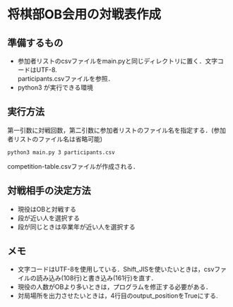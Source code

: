 # 将棋部OB会用の対戦表作成
## 準備するもの
- 参加者リストのcsvファイルをmain.pyと同じディレクトリに置く．文字コードはUTF-8.  
participants.csvファイルを参照．
- python3 が実行できる環境

## 実行方法
第一引数に対戦回数，第二引数に参加者リストのファイル名を指定する．(参加者リストのファイル名は省略可能)

```
python3 main.py 3 participants.csv
```  
competition-table.csvファイルが作成される．

## 対戦相手の決定方法
- 現役はOBと対戦する
- 段が近い人を選択する
- 段が同じときは卒業年が近い人を選択する

## メモ
- 文字コードはUTF-8を使用している．Shift_JISを使いたいときは，csvファイルの読み込み(108行)と書き込み(161行)を直す．
- 現役の人数がOBより多いときは，プログラムを修正する必要がある．
- 対局場所を出力させたいときは，4行目のoutput_positionをTrueにする.